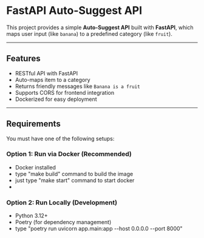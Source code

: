 # FastAPI Auto-Suggest API

This project provides a simple **Auto-Suggest API** built with **FastAPI**, which maps user input (like `banana`) to a predefined category (like `fruit`).

---

##  Features

- RESTful API with FastAPI
- Auto-maps item to a category
- Returns friendly messages like `Banana is a fruit`
- Supports CORS for frontend integration
- Dockerized for easy deployment

---

##  Requirements

You must have one of the following setups:

### Option 1: Run via Docker (Recommended)

- Docker installed
- type "make build" command to build the image
- just type "make start" command to start docker 
- 
### Option 2: Run Locally (Development)
- Python 3.12+
- Poetry (for dependency management)
- type "poetry run uvicorn app.main:app --host 0.0.0.0 --port 8000"






